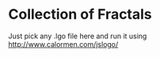 # Collection of Fractals

Just pick any .lgo file here and run it using http://www.calormen.com/jslogo/
